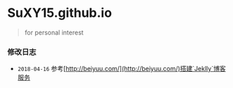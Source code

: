 # SuXY15.github.io
> for personal interest

### 修改日志
+ `2018-04-16` 参考[http://beiyuu.com/](http://beiyuu.com/)搭建`Jeklly`博客服务


### 